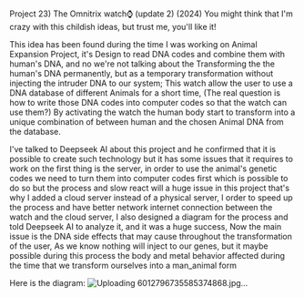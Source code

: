 Project 23) The Omnitrix watch⌚ (update 2)
(2024)
You might think that I'm crazy with this childish ideas, but trust me, you'll like it! 

This idea has been found during the time I was working on Animal Expansion Project, 
it's Design to read DNA codes and combine them with human's DNA, and no we're not talking about the Transforming the the human's DNA permanently, but as a temporary transformation without injecting the intruder DNA to our system;
This watch allow the user to use a DNA database of different Animals for a short time,
(The real question is how to write those DNA codes into computer codes so that the watch can use them?)
By activating the watch the human body start to transform into a unique combination of between human and the chosen Animal DNA from the database.

I've talked to Deepseek AI about this project and he confirmed that it is possible to create such technology but it has some issues that it requires to work on the first thing is the server, 
in order to use the animal's genetic codes we need to turn them into computer codes first which is possible to do so but the process and slow react will a huge issue in this project that's why I added a cloud server instead of a physical server, 
I order to speed up the process and have better network internet connection between the watch and the cloud server,
I also designed a diagram for the process and told Deepseek AI to analyze it, and it was a huge success,
Now the main issue is the DNA side effects that may cause throughout the transformation of the user,
As we know nothing will inject to our genes, but it maybe possible during this process the body and metal behavior affected during the time that we transform ourselves into a man_animal form

Here is the diagram:
![Uploading 6012796735585374868.jpg…]()
